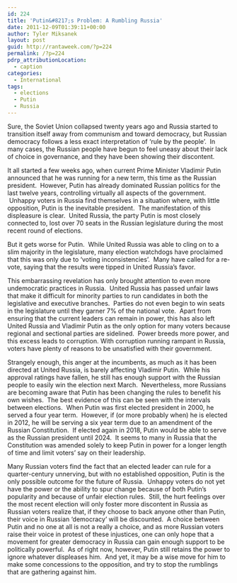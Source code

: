 ```yaml
---
id: 224
title: 'Putin&#8217;s Problem: A Rumbling Russia'
date: 2011-12-09T01:39:11+00:00
author: Tyler Miksanek
layout: post
guid: http://rantaweek.com/?p=224
permalink: /?p=224
pdrp_attributionLocation:
  - caption
categories:
  - International
tags:
  - elections
  - Putin
  - Russia
---
```

Sure, the Soviet Union collapsed twenty years ago and Russia started to transition itself away from communism and toward democracy, but Russian democracy follows a less exact interpretation of &#8216;rule by the people&#8217;.  In many cases, the Russian people have begun to feel uneasy about their lack of choice in governance, and they have been showing their discontent.

It all started a few weeks ago, when current Prime Minister Vladimir Putin announced that he was running for a new term, this time as the Russian president.  However, Putin has already dominated Russian politics for the last twelve years, controlling virtually all aspects of the government.  Unhappy voters in Russia find themselves in a situation where, with little opposition, Putin is the inevitable president.  The manifestation of this displeasure is clear.  United Russia, the party Putin is most closely connected to, lost over 70 seats in the Russian legislature during the most recent round of elections.

But it gets worse for Putin.  While United Russia was able to cling on to a slim majority in the legislature, many election watchdogs have proclaimed that this was only due to &#8216;voting inconsistencies&#8217;.  Many have called for a re-vote, saying that the results were tipped in United Russia&#8217;s favor.

This embarrassing revelation has only brought attention to even more undemocratic practices in Russia.  United Russia has passed unfair laws that make it difficult for minority parties to run candidates in both the legislative and executive branches.  Parties do not even begin to win seats in the legislature until they garner 7% of the national vote.  Apart from ensuring that the current leaders can remain in power, this has also left United Russia and Vladimir Putin as the only option for many voters because regional and sectional parties are sidelined.  Power breeds more power, and this excess leads to corruption. With corruption running rampant in Russia, voters have plenty of reasons to be unsatisfied with their government.

Strangely enough, this anger at the incumbents, as much as it has been directed at United Russia, is barely affecting Vladimir Putin.  While his approval ratings have fallen, he still has enough support with the Russian people to easily win the election next March.  Nevertheless, more Russians are becoming aware that Putin has been changing the rules to benefit his own wishes.  The best evidence of this can be seen with the intervals between elections.  When Putin was first elected president in 2000, he served a four year term.  However, if (or more probably when) he is elected in 2012, he will be serving a six year term due to an amendment of the Russian Constitution.  If elected again in 2018, Putin would be able to serve as the Russian president until 2024.  It seems to many in Russia that the Constitution was amended solely to keep Putin in power for a longer length of time and limit voters&#8217; say on their leadership.

Many Russian voters find the fact that an elected leader can rule for a quarter-century unnerving, but with no established opposition, Putin is the only possible outcome for the future of Russia.  Unhappy voters do not yet have the power or the ability to spur change because of both Putin&#8217;s popularity and because of unfair election rules.  Still, the hurt feelings over the most recent election will only foster more discontent in Russia as Russian voters realize that, if they choose to back anyone other than Putin, their voice in Russian &#8216;democracy&#8217; will be discounted.  A choice between Putin and no one at all is not a really a choice, and as more Russian voters raise their voice in protest of these injustices, one can only hope that a movement for greater democracy in Russia can gain enough support to be politically powerful.  As of right now, however, Putin still retains the power to ignore whatever displeases him.  And yet, it may be a wise move for him to make some concessions to the opposition, and try to stop the rumblings that are gathering against him.

&nbsp;